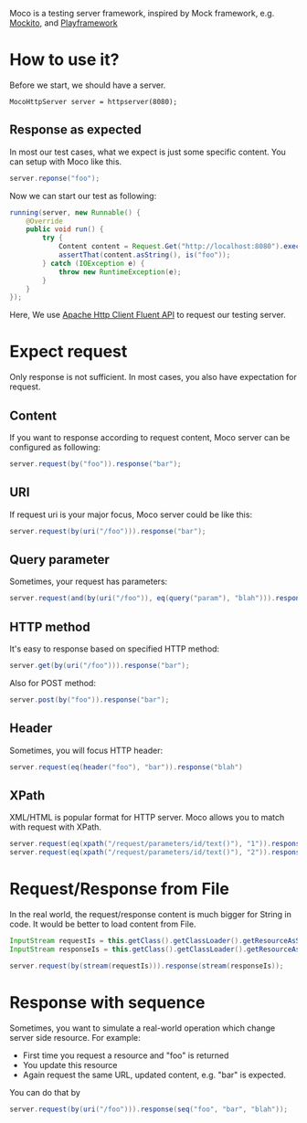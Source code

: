 Moco is a testing server framework, inspired by Mock framework, e.g. [Mockito](http://code.google.com/p/mockito/), and [Playframework](http://www.playframework.org/)

#  How to use it?

Before we start, we should have a server.

```
MocoHttpServer server = httpserver(8080);
```

## Response as expected

In most our test cases, what we expect is just some specific content. You can setup with Moco like this.

```java
server.reponse("foo");
```

Now we can start our test as following:

```java
running(server, new Runnable() {
    @Override
    public void run() {
        try {
            Content content = Request.Get("http://localhost:8080").execute().returnContent();
            assertThat(content.asString(), is("foo"));
        } catch (IOException e) {
            throw new RuntimeException(e);
        }
    }
});
```

Here, We use [Apache Http Client Fluent API](http://hc.apache.org/httpcomponents-client-ga/tutorial/html/fluent.html) to request our testing server.

# Expect request

Only response is not sufficient. In most cases, you also have expectation for request.

## Content

If you want to response according to request content, Moco server can be configured as following:

```java
server.request(by("foo")).response("bar");
```

## URI

If request uri is your major focus, Moco server could be like this:

```java
server.request(by(uri("/foo"))).response("bar");
```

## Query parameter

Sometimes, your request has parameters:

```java
server.request(and(by(uri("/foo")), eq(query("param"), "blah"))).response("bar")
```

## HTTP method

It's easy to response based on specified HTTP method:

```java
server.get(by(uri("/foo"))).response("bar");
```

Also for POST method:

```java
server.post(by("foo")).response("bar");
```

## Header

Sometimes, you will focus HTTP header:

```java
server.request(eq(header("foo"), "bar")).response("blah")
```

## XPath

XML/HTML is popular format for HTTP server. Moco allows you to match with request with XPath.

```java
server.request(eq(xpath("/request/parameters/id/text()"), "1")).response("foo");
server.request(eq(xpath("/request/parameters/id/text()"), "2")).response("bar");
```

# Request/Response from File

In the real world, the request/response content is much bigger for String in code. It would be better to load content from File.

```java
InputStream requestIs = this.getClass().getClassLoader().getResourceAsStream("foo.request");
InputStream responseIs = this.getClass().getClassLoader().getResourceAsStream("foo.response");

server.request(by(stream(requestIs))).response(stream(responseIs));
```

# Response with sequence

Sometimes, you want to simulate a real-world operation which change server side resource. For example:
* First time you request a resource and "foo" is returned
* You update this resource
* Again request the same URL, updated content, e.g. "bar" is expected.

You can do that by
```java
server.request(by(uri("/foo"))).response(seq("foo", "bar", "blah"));
```